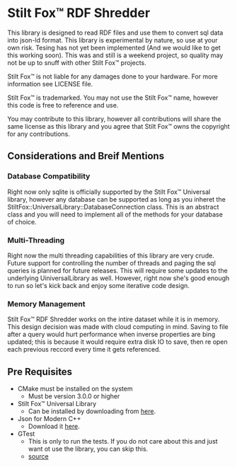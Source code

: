 # Stilt Fox™ RDF Shredder

This library is designed to read RDF files and use them to convert sql data into json-ld format. This library is experimental by nature, so use at your own risk. Tesing has not yet been implemented (And we would like to get this working soon). This was and still is a weekend project, so quality may not be up to snuff with other Stilt Fox™ projects.

Stilt Fox™ is not liable for any damages done to your hardware. For more information see LICENSE file.

Stilt Fox™ is trademarked. You may not use the Stilt Fox™ name, however this code is free to reference and use.

You may contribute to this library, however all contributions will share the same license as this library and you agree that Stilt Fox™ owns the copyright for any contributions.

## Considerations and Breif Mentions
### Database Compatibility
Right now only sqlite is officially supported by the Stilt Fox™ Universal library, however any database can be supported as long as you inheret the StiltFox::UniversalLibrary::DatabaseConnection class. This is an abstract class and you will need to implement all of the methods for your database of choice.

### Multi-Threading
Right now the multi threading capabilities of this library are very crude. Future support for controlling the number of threads and paging the sql queries is planned for future releases. This will require some updates to the underlying UiniversalLibrary as well. However, right now she's good enough to run so let's kick back and enjoy some iterative code design.

### Memory Management
Stilt Fox™ RDF Shredder works on the intire dataset while it is in memory. This design decision was made with cloud computing in mind. Saving to file after a query would hurt performance when inverse properties are bing updated; this is because it would require extra disk IO to save, then re open each previous reccord every time it gets referenced.

## Pre Requisites
- CMake must be installed on the system
    - Must be version 3.0.0 or higher
- Stilt Fox™ Universal Library
    - Can be installed by downloading from [here](https://github.com/StiltFox/StiltFox-Universal-Library).
- Json for Modern C++
    - Download it [here](https://github.com/nlohmann/json).
- GTest
    - This is only to run the tests. If you do not care about this and just want ot use the library, you can skip this.
    - [source](https://github.com/google/googletest)